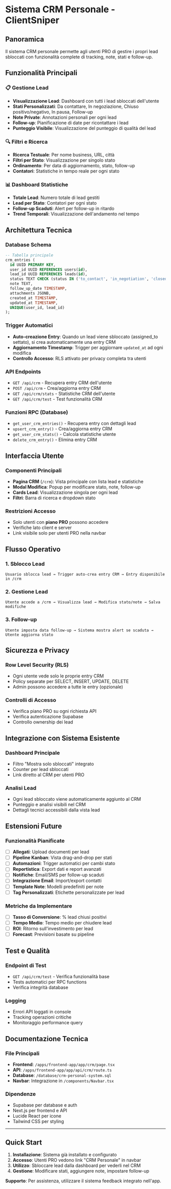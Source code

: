 # Sistema CRM Personale - ClientSniper

## Panoramica
Il sistema CRM personale permette agli utenti PRO di gestire i propri lead sbloccati con funzionalità complete di tracking, note, stati e follow-up.

## Funzionalità Principali

### 📋 Gestione Lead
- **Visualizzazione Lead**: Dashboard con tutti i lead sbloccati dell'utente
- **Stati Personalizzati**: Da contattare, In negoziazione, Chiuso positivo/negativo, In pausa, Follow-up
- **Note Private**: Annotazioni personali per ogni lead
- **Follow-up**: Pianificazione di date per ricontattare i lead
- **Punteggio Visibile**: Visualizzazione del punteggio di qualità del lead

### 🔍 Filtri e Ricerca
- **Ricerca Testuale**: Per nome business, URL, città
- **Filtri per Stato**: Visualizzazione per singolo stato
- **Ordinamento**: Per data di aggiornamento, stato, follow-up
- **Contatori**: Statistiche in tempo reale per ogni stato

### 📊 Dashboard Statistiche
- **Totale Lead**: Numero totale di lead gestiti
- **Lead per Stato**: Contatori per ogni stato
- **Follow-up Scaduti**: Alert per follow-up in ritardo
- **Trend Temporali**: Visualizzazione dell'andamento nel tempo

## Architettura Tecnica

### Database Schema
```sql
-- Tabella principale
crm_entries (
  id UUID PRIMARY KEY,
  user_id UUID REFERENCES users(id),
  lead_id UUID REFERENCES leads(id),
  status TEXT CHECK (status IN ('to_contact', 'in_negotiation', 'closed_positive', 'closed_negative', 'on_hold', 'follow_up')),
  note TEXT,
  follow_up_date TIMESTAMP,
  attachments JSONB,
  created_at TIMESTAMP,
  updated_at TIMESTAMP,
  UNIQUE(user_id, lead_id)
);
```

### Trigger Automatici
- **Auto-creazione Entry**: Quando un lead viene sbloccato (assigned_to settato), si crea automaticamente una entry CRM
- **Aggiornamento Timestamp**: Trigger per aggiornare `updated_at` ad ogni modifica
- **Controllo Accesso**: RLS attivato per privacy completa tra utenti

### API Endpoints
- `GET /api/crm` - Recupera entry CRM dell'utente
- `POST /api/crm` - Crea/aggiorna entry CRM
- `GET /api/crm/stats` - Statistiche CRM dell'utente
- `GET /api/crm/test` - Test funzionalità CRM

### Funzioni RPC (Database)
- `get_user_crm_entries()` - Recupera entry con dettagli lead
- `upsert_crm_entry()` - Crea/aggiorna entry CRM
- `get_user_crm_stats()` - Calcola statistiche utente
- `delete_crm_entry()` - Elimina entry CRM

## Interfaccia Utente

### Componenti Principali
- **Pagina CRM** (`/crm`): Vista principale con lista lead e statistiche
- **Modal Modifica**: Popup per modificare stato, note, follow-up
- **Cards Lead**: Visualizzazione singola per ogni lead
- **Filtri**: Barra di ricerca e dropdown stato

### Restrizioni Accesso
- Solo utenti con **piano PRO** possono accedere
- Verifiche lato client e server
- Link visibile solo per utenti PRO nella navbar

## Flusso Operativo

### 1. Sblocco Lead
```
Usuario sblocca lead → Trigger auto-crea entry CRM → Entry disponibile in /crm
```

### 2. Gestione Lead
```
Utente accede a /crm → Visualizza lead → Modifica stato/note → Salva modifiche
```

### 3. Follow-up
```
Utente imposta data follow-up → Sistema mostra alert se scaduta → Utente aggiorna stato
```

## Sicurezza e Privacy

### Row Level Security (RLS)
- Ogni utente vede solo le proprie entry CRM
- Policy separate per SELECT, INSERT, UPDATE, DELETE
- Admin possono accedere a tutte le entry (opzionale)

### Controlli di Accesso
- Verifica piano PRO su ogni richiesta API
- Verifica autenticazione Supabase
- Controllo ownership dei lead

## Integrazione con Sistema Esistente

### Dashboard Principale
- Filtro "Mostra solo sbloccati" integrato
- Counter per lead sbloccati
- Link diretto al CRM per utenti PRO

### Analisi Lead
- Ogni lead sbloccato viene automaticamente aggiunto al CRM
- Punteggio e analisi visibili nel CRM
- Dettagli tecnici accessibili dalla vista lead

## Estensioni Future

### Funzionalità Pianificate
- [ ] **Allegati**: Upload documenti per lead
- [ ] **Pipeline Kanban**: Vista drag-and-drop per stati
- [ ] **Automazioni**: Trigger automatici per cambi stato
- [ ] **Reportistica**: Export dati e report avanzati
- [ ] **Notifiche**: Email/SMS per follow-up scaduti
- [ ] **Integrazione Email**: Import/export contatti
- [ ] **Template Note**: Modelli predefiniti per note
- [ ] **Tag Personalizzati**: Etichette personalizzate per lead

### Metriche da Implementare
- [ ] **Tasso di Conversione**: % lead chiusi positivi
- [ ] **Tempo Medio**: Tempo medio per chiudere lead
- [ ] **ROI**: Ritorno sull'investimento per lead
- [ ] **Forecast**: Previsioni basate su pipeline

## Test e Qualità

### Endpoint di Test
- `GET /api/crm/test` - Verifica funzionalità base
- Tests automatici per RPC functions
- Verifica integrità database

### Logging
- Errori API loggati in console
- Tracking operazioni critiche
- Monitoraggio performance query

## Documentazione Tecnica

### File Principali
- **Frontend**: `/apps/frontend-app/app/crm/page.tsx`
- **API**: `/apps/frontend-app/app/api/crm/route.ts`
- **Database**: `/database/crm-personal-system.sql`
- **Navbar**: Integrazione in `/components/Navbar.tsx`

### Dipendenze
- Supabase per database e auth
- Next.js per frontend e API
- Lucide React per icone
- Tailwind CSS per styling

---

## Quick Start

1. **Installazione**: Sistema già installato e configurato
2. **Accesso**: Utenti PRO vedono link "CRM Personale" in navbar
3. **Utilizzo**: Sbloccare lead dalla dashboard per vederli nel CRM
4. **Gestione**: Modificare stati, aggiungere note, impostare follow-up

**Supporto**: Per assistenza, utilizzare il sistema feedback integrato nell'app.
